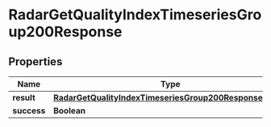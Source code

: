 

# RadarGetQualityIndexTimeseriesGroup200Response


## Properties

| Name | Type | Description | Notes |
|------------ | ------------- | ------------- | -------------|
|**result** | [**RadarGetQualityIndexTimeseriesGroup200ResponseResult**](RadarGetQualityIndexTimeseriesGroup200ResponseResult.md) |  |  |
|**success** | **Boolean** |  |  |



